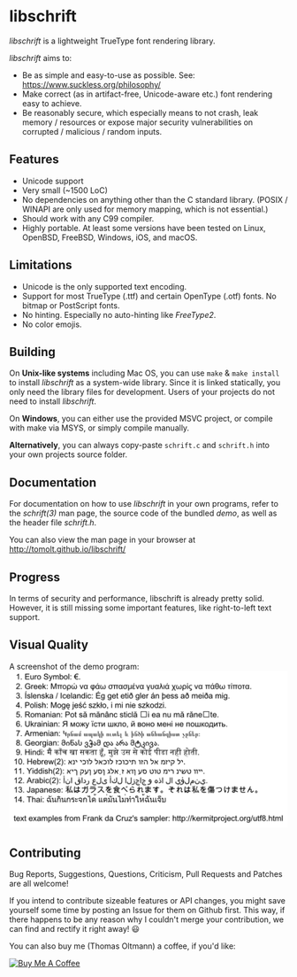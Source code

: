 libschrift
==========
*libschrift* is a lightweight TrueType font rendering library.

*libschrift* aims to:
- Be as simple and easy-to-use as possible.
  See: <https://www.suckless.org/philosophy/>
- Make correct (as in artifact-free, Unicode-aware etc.)
  font rendering easy to achieve.
- Be reasonably secure, which especially means to not crash,
  leak memory / resources or expose major security
  vulnerabilities on corrupted / malicious / random inputs.

Features
--------
- Unicode support
- Very small (~1500 LoC)
- No dependencies on anything other than the C standard library.
  (POSIX / WINAPI are only used for memory mapping, which is not essential.)
- Should work with any C99 compiler.
- Highly portable. At least some versions have been tested on
  Linux, OpenBSD, FreeBSD, Windows, iOS, and macOS.

Limitations
-----------
- Unicode is the only supported text encoding.
- Support for most TrueType (.ttf) and certain OpenType (.otf) fonts.
  No bitmap or PostScript fonts.
- No hinting. Especially no auto-hinting like *FreeType2*.
- No color emojis.

Building
--------
On **Unix-like systems** including Mac OS, you can use `make` & `make install`
to install *libschrift* as a system-wide library. Since it is linked statically,
you only need the library files for development.
Users of your projects do not need to install *libschrift*.

On **Windows**, you can either use the provided MSVC project,
or compile with make via MSYS, or simply compile manually.

**Alternatively**, you can always copy-paste `schrift.c` and `schrift.h` into your
own projects source folder.

Documentation
-------------
For documentation on how to use *libschrift* in your own programs,
refer to the *schrift(3)* man page,
the source code of the bundled *demo*,
as well as the header file *schrift.h*.

You can also view the man page in your browser at
<http://tomolt.github.io/libschrift/>

Progress
--------
In terms of security and performance, libschrift is already pretty solid.
However, it is still missing some important features, like right-to-left text support.

Visual Quality
--------------
A screenshot of the demo program:
![demo screenshot](resources/demo-screenshot.png)

Contributing
------------
Bug Reports, Suggestions, Questions, Criticism, Pull Requests and Patches are all welcome!

If you intend to contribute sizeable features or API changes,
you might save yourself some time by posting an Issue for them on Github first.
This way, if there happens to be any reason why I couldn't merge your contribution,
we can find and rectify it right away! :smiley:

You can also buy me (Thomas Oltmann) a coffee, if you'd like:
<p align="left">
<a href="https://www.buymeacoffee.com/tomolt" target="_blank"><img src="https://cdn.buymeacoffee.com/buttons/default-blue.png" alt="Buy Me A Coffee" style="height: 51px !important;width: 217px !important;" ></a>
</p>
